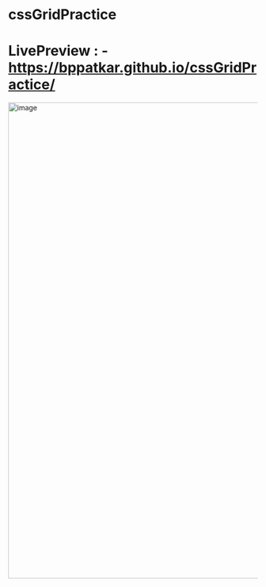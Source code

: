 ﻿# cssGridPractice

# LivePreview : - https://bppatkar.github.io/cssGridPractice/

<img width="959" alt="image" src="https://github.com/Bppatkar/cssGridPractice/assets/142920612/76e88ce0-8edc-4e71-9695-389c916cbae2">
